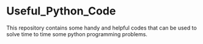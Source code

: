 # Useful_Python_Code

This repository contains some handy and helpful codes that can be used to solve time to time some python programming problems.
